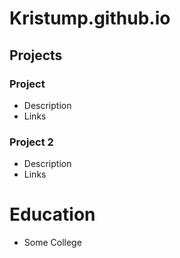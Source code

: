 # Kristump.github.io

## Projects
### Project 
- Description
- Links


### Project 2
- Description
- Links

# Education
- Some College

